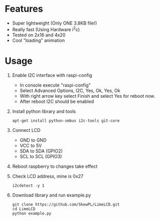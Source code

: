 # Features

 - Super lightweight (Only ONE 3.8KB file!)
 - Really fast (Using Hardware i<sup>2</sup>c)
 - Tested on 2x16 and 4x20
 - Cool "loading" animation

# Usage

1. Enable I2C interface with raspi-config
   - In console execute "raspi-config"
   - Select Advanced Options, I2C, Yes, Ok, Yes, Ok
   - With right arrow key select Finish and select Yes for reboot now.
   - After reboot I2C should be enabled

3. Install python library and tools

    ```
    apt-get install python-smbus i2c-tools git-core
    ```

4. Connect LCD
   - GND to GND
   - VCC to 5V
   - SDA to SDA (GPIO2)
   - SCL to SCL (GPIO3)

5. Reboot raspberry to changes take effect

6. Check LCD address, mine is 0x27

    ```
    i2cdetect -y 1
    ```

7. Download library and run example.py

    ```
    git clone https://github.com/SkewPL/LimeLCD.git
    cd LimeLCD
    python example.py
    ```
